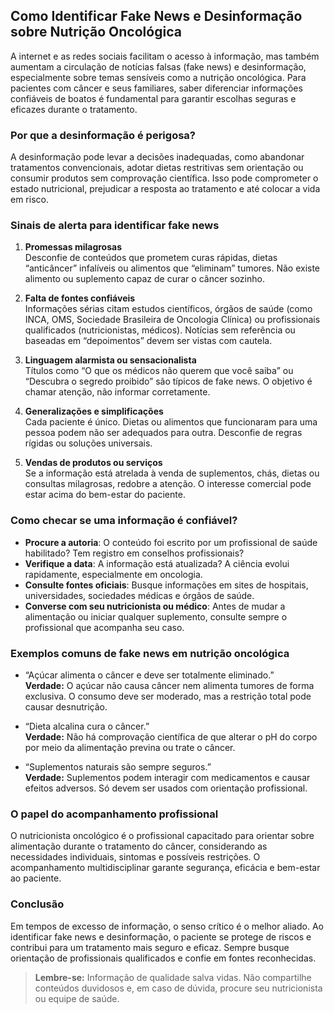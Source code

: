 
## Como Identificar Fake News e Desinformação sobre Nutrição Oncológica

A internet e as redes sociais facilitam o acesso à informação, mas também aumentam a circulação de notícias falsas (fake news) e desinformação, especialmente sobre temas sensíveis como a nutrição oncológica. Para pacientes com câncer e seus familiares, saber diferenciar informações confiáveis de boatos é fundamental para garantir escolhas seguras e eficazes durante o tratamento.

### Por que a desinformação é perigosa?

A desinformação pode levar a decisões inadequadas, como abandonar tratamentos convencionais, adotar dietas restritivas sem orientação ou consumir produtos sem comprovação científica. Isso pode comprometer o estado nutricional, prejudicar a resposta ao tratamento e até colocar a vida em risco.

### Sinais de alerta para identificar fake news

1. **Promessas milagrosas**  
   Desconfie de conteúdos que prometem curas rápidas, dietas “anticâncer” infalíveis ou alimentos que “eliminam” tumores. Não existe alimento ou suplemento capaz de curar o câncer sozinho.

2. **Falta de fontes confiáveis**  
   Informações sérias citam estudos científicos, órgãos de saúde (como INCA, OMS, Sociedade Brasileira de Oncologia Clínica) ou profissionais qualificados (nutricionistas, médicos). Notícias sem referência ou baseadas em “depoimentos” devem ser vistas com cautela.

3. **Linguagem alarmista ou sensacionalista**  
   Títulos como “O que os médicos não querem que você saiba” ou “Descubra o segredo proibido” são típicos de fake news. O objetivo é chamar atenção, não informar corretamente.

4. **Generalizações e simplificações**  
   Cada paciente é único. Dietas ou alimentos que funcionaram para uma pessoa podem não ser adequados para outra. Desconfie de regras rígidas ou soluções universais.

5. **Vendas de produtos ou serviços**  
   Se a informação está atrelada à venda de suplementos, chás, dietas ou consultas milagrosas, redobre a atenção. O interesse comercial pode estar acima do bem-estar do paciente.

### Como checar se uma informação é confiável?

- **Procure a autoria**: O conteúdo foi escrito por um profissional de saúde habilitado? Tem registro em conselhos profissionais?
- **Verifique a data**: A informação está atualizada? A ciência evolui rapidamente, especialmente em oncologia.
- **Consulte fontes oficiais**: Busque informações em sites de hospitais, universidades, sociedades médicas e órgãos de saúde.
- **Converse com seu nutricionista ou médico**: Antes de mudar a alimentação ou iniciar qualquer suplemento, consulte sempre o profissional que acompanha seu caso.

### Exemplos comuns de fake news em nutrição oncológica

- “Açúcar alimenta o câncer e deve ser totalmente eliminado.”  
  **Verdade:** O açúcar não causa câncer nem alimenta tumores de forma exclusiva. O consumo deve ser moderado, mas a restrição total pode causar desnutrição.

- “Dieta alcalina cura o câncer.”  
  **Verdade:** Não há comprovação científica de que alterar o pH do corpo por meio da alimentação previna ou trate o câncer.

- “Suplementos naturais são sempre seguros.”  
  **Verdade:** Suplementos podem interagir com medicamentos e causar efeitos adversos. Só devem ser usados com orientação profissional.

### O papel do acompanhamento profissional

O nutricionista oncológico é o profissional capacitado para orientar sobre alimentação durante o tratamento do câncer, considerando as necessidades individuais, sintomas e possíveis restrições. O acompanhamento multidisciplinar garante segurança, eficácia e bem-estar ao paciente.

### Conclusão

Em tempos de excesso de informação, o senso crítico é o melhor aliado. Ao identificar fake news e desinformação, o paciente se protege de riscos e contribui para um tratamento mais seguro e eficaz. Sempre busque orientação de profissionais qualificados e confie em fontes reconhecidas.

> **Lembre-se:** Informação de qualidade salva vidas. Não compartilhe conteúdos duvidosos e, em caso de dúvida, procure seu nutricionista ou equipe de saúde.
```
